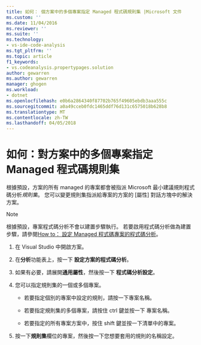 ```yaml
---
title: 如何： 個方案中的多個專案指定 Managed 程式碼規則集 |Microsoft 文件
ms.custom: ''
ms.date: 11/04/2016
ms.reviewer: ''
ms.suite: ''
ms.technology:
- vs-ide-code-analysis
ms.tgt_pltfrm: ''
ms.topic: article
f1_keywords:
- vs.codeanalysis.propertypages.solution
author: gewarren
ms.author: gewarren
manager: ghogen
ms.workload:
- dotnet
ms.openlocfilehash: e0b6a2864340f87702b765f49605ebdb3aaa555c
ms.sourcegitcommit: a0a49cceb0fdc1465ddf76d131c6575018b628b8
ms.translationtype: MT
ms.contentlocale: zh-TW
ms.lasthandoff: 04/05/2018
---
```

# <a name="how-to-specify-managed-code-rule-sets-for-multiple-projects-in-a-solution"></a>如何：對方案中的多個專案指定 Managed 程式碼規則集

根據預設，方案的所有 managed 的專案都會被指派 Microsoft 最小建議規則程式碼分析*規則集*。 您可以變更規則集指派給專案的方案的 [屬性] 對話方塊中的解決方案。

> [!NOTE]
> 根據預設，專案程式碼分析不會以建置步驟執行。 若要啟用程式碼分析做為建置步驟，請參閱[How to： 設定 Managed 程式碼專案的程式碼分析](../code-quality/how-to-configure-code-analysis-for-a-managed-code-project.md)。

1. 在 Visual Studio 中開啟方案。

2. 在**分析**功能表上，按一下 **設定方案的程式碼分析**。

3. 如果有必要，請展開**通用屬性**，然後按一下 **程式碼分析設定**。

4. 您可以指定規則集的一個或多個專案。

    - 若要指定個別的專案中設定的規則，請按一下專案名稱。

    - 若要指定規則集的多個專案，請按住 ctrl 鍵並按一下 專案名稱。

    - 若要指定的所有專案方案中，按住 shift 鍵並按一下清單中的專案。

5. 按一下**規則集**欄位的專案，然後按一下您想要套用的規則的名稱設定。